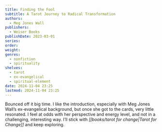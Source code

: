 ```yaml
---
title: Finding the Fool
subtitle: A Tarot Journey to Radical Transformation
authors:
  - Meg Jones Wall
publishers:
  - Weiser Books
publishDate: 2023-03-01
series: 
order: 
weight: 
genres:
  - nonfiction
  - spirituality
shelves:
  - tarot
  - ex-evangelical
  - spiritual-element
date: 2024-11-04 23:25
lastmod: 2024-11-04 23:25
---
```

Bounced off it big time. I like the introduction, especially with Meg Jones Wall’s ex-evangelical background, but once she got to the cards, very little resonated. I feel at odds with her perspective and energy level, and not in a challenging, interesting way. I’ll stick with *[[books/tarot for change|Tarot for Change]]* and keep exploring.